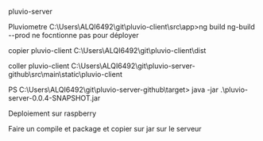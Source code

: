 pluvio-server

Pluviometre
C:\Users\ALQI6492\git\pluvio-client\src\app>ng build 
ng-build --prod ne focntionne pas pour déployer

copier pluvio-client C:\Users\ALQI6492\git\pluvio-client\dist

coller pluvio-client C:\Users\ALQI6492\git\pluvio-server-github\src\main\static\pluvio-client

PS C:\Users\ALQI6492\git\pluvio-server-github\target> java -jar .\pluvio-server-0.0.4-SNAPSHOT.jar

Deploiement sur raspberry


Faire un compile et package et copier sur jar sur le serveur 
